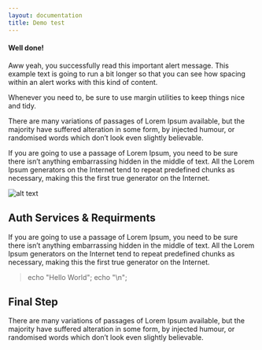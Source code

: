 ```yaml
---
layout: documentation
title: Demo test
---
```


<div class="alert alert-success" role="alert">
  <h4 class="alert-heading">Well done!</h4>
  <p>Aww yeah, you successfully read this important alert message. This example text is going to run a bit longer so 
  that you can see how spacing within an alert works with this kind of content.</p>
  <p class="m-b-0">Whenever you need to, be sure to use margin utilities to keep things nice and tidy.</p>
</div>

There are many variations of passages of Lorem Ipsum available, but the majority have suffered alteration in some form,
by injected humour, or randomised words which don’t look even slightly believable.

If you are going to use a passage of Lorem Ipsum, you need to be sure there isn’t anything embarrassing hidden in the
middle of text. All the Lorem Ipsum generators on the Internet tend to repeat predefined chunks as necessary,
making this the first true generator on the Internet.

![alt text](http://xvelopers.com/html/knowledge/Demo3/assets/images/connection.png "Logo Title Text 1")

## Auth Services & Requirments

If you are going to use a passage of Lorem Ipsum, you need to be sure there isn’t anything embarrassing hidden in the
middle of text. All the Lorem Ipsum generators on the Internet tend to repeat predefined chunks as necessary, making
this the first true generator on the Internet.

<blockquote>
    echo "Hello World";
    echo "\n";
</blockquote>

## Final Step

There are many variations of passages of Lorem Ipsum available, but the majority have suffered alteration in some form,
by injected humour, or randomised words which don’t look even slightly believable.
